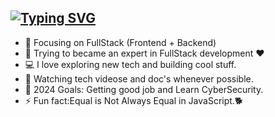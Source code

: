 [![Typing SVG](https://readme-typing-svg.demolab.com?font=Fira+Code&pause=1000&random=false&width=435&lines=Hello%2C+There!%F0%9F%91%8B;This+is+PRUDHVI+GADDAM++%F0%9F%98%8E;Nice+to+meet++you...%F0%9F%A4%9D)](https://git.io/typing-svg)
-
- 🔭 Focusing on FullStack (Frontend + Backend)
- 🌱 Trying to became an expert in FullStack development ❤️
- 💻 I love exploring new tech and building cool stuff.
- 👀 Watching tech videose and doc's whenever possible.
- 🧮 2024 Goals: Getting good job and Learn CyberSecurity.
- ⚡ Fun fact:Equal is Not Always Equal in JavaScript.🐕
<!---
ocky07/ocky07 is a ✨ special ✨ repository because its `README.md` (this file) appears on your GitHub profile.
You can click the Preview link to take a look at your changes.
--->
